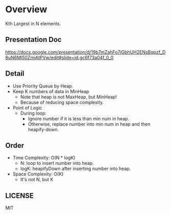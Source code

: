 # Overview

Kth Largest in N elements.

## Presentation Doc

https://docs.google.com/presentation/d/19b7mZahFo7jGbhUH2ENsBqpzf_D8uN6Ml50ZmjAtPVw/edit#slide=id.gc6f73a04f_0_0

## Detail

- Use Priority Queue by Heap.
- Keep K numbers of data in MinHeap
  - Note that heap is not MaxHeap, but MinHeap!
  - Because of reducing space complexity.
- Point of Logic
  - During loop:
    - Ignore number if it is less than min num in heap.
    - Otherwise, replace number into min num in heap and then heapify-down.

## Order

- Time Complexity: O(N \* logK)
  - N: loop to insert number into heap.
  - logK: heapifyDown after inserting number into heap.
- Space Complexity: O(K)
  - It's not N, but K

## LICENSE

MIT
